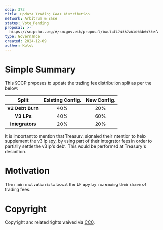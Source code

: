 ```yaml
---
sccp: 373
title: Update Trading Fees Distribution
network: Arbitrum & Base
status: Vote_Pending
proposal: >-
  https://snapshot.org/#/snxgov.eth/proposal/0xc74f174587a81d63b6075efa7c25b013d9862c5981a77f7cfb18b923a37350e8
type: Governance
created: 2024-12-09
author: Kaleb
---
```


# Simple Summary

This SCCP proposes to update the trading fee distribution split as per the below:

|     **Split**    | **Existing Config.** | **New Config.** |
|:----------------:|:--------------------:|:---------------:|
| **v2 Debt Burn** |          40%         |       20%       |
|    **V3 LPs**    |          40%         |       60%       |
|  **Integrators** |          20%         |       20%       |

It is important to mention that Treasury, signaled their intention to help supplement the v3 lp apy, by using part of their integrator fees in order to partially settle the v3 lp's debt. This would be performed at Treasury's descrition.


# Motivation

The main motivation is to boost the LP apy by increasing their share of trading fees. 

# Copyright
Copyright and related rights waived via [CC0](https://creativecommons.org/publicdomain/zero/1.0/).
